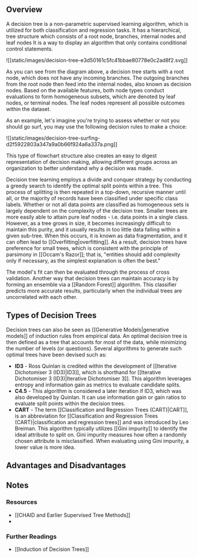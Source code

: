 ## Overview
A decision tree is a non-parametric supervised learning algorithm, which is utilized for both classification and regression tasks. It has a hierarchical, tree structure which consists of a root node, branches, internal nodes and leaf nodes It is a way to display an algorithm that only contains conditional control statements.

![[static/images/decision-tree-e3d50161c5fc41bbae80778e0c2ad8f2.svg]]

As you can see from the diagram above, a decision tree starts with a root node, which does not have any incoming branches. The outgoing branches from the root node then feed into the internal nodes, also known as decision nodes. Based on the available features, both node types conduct evaluations to form homogeneous subsets, which are denoted by leaf nodes, or terminal nodes. The leaf nodes represent all possible outcomes within the dataset.

As an example, let's imagine you're trying to assess whether or not you should go surf, you may use the following decision rules to make a choice:

![[static/images/decision-tree-surfing-d2f5922803a347a9a0b66f924a6a337a.png]]

This type of flowchart structure also creates an easy to digest representation of decision making, allowing different groups across an organization to better understand why a decision was made.

Decision tree learning employs a divide and conquer strategy by conducting a greedy search to identify the optimal split points within a tree. This process of splitting is then repeated in a top-down, recursive manner until all, or the majority of records have been classified under specific class labels. Whether or not all data points are classified as homogeneous sets is largely dependent on the complexity of the decision tree. Smaller trees are more easily able to attain pure leaf nodes - i.e. data points in a single class. However, as a tree grows in size, it becomes increasingly difficult to maintain this purity, and it usually results in too little data falling within a given sub-tree. When this occurs, it is known as data fragmentation, and it can often lead to [[Overfitting|overfitting]]. As a result, decision trees have preference for small trees, which is consistent with the principle of parsimony in [[Occam's Razor]]; that is, "entities should add complexity only if necessary, as the simplest explanation is often the best."

The model's fit can then be evaluated through the process of cross validation. Another way that decision trees can maintain accuracy is by forming an ensemble via a [[Random Forest]] algorithm. This classifier predicts more accurate results, particularly when the individual trees are uncorrelated with each other.

## Types of Decision Trees
Decision trees can also be seen as [[Generative Models|generative models]] of induction rules from empirical data. An optimal decision tree is then defined as a tree that accounts for most of the data, while minimizing the number of levels (or questions). Several algorithms to generate such optimal trees have been devised such as:

- **ID3** - Ross Quinlan is credited within the development of [[Iterative Dichotomiser 3 (ID3)|ID3]], which is shorthand for [[Iterative Dichotomiser 3 (ID3)|Iterative Dichotomiser 3]]. This algorithm leverages entropy and information gain as metrics to evaluate candidate splits.
- **C4.5** - This algorithm is considered a later iteration if ID3, which was also developed by Quinlan. It can use information gain or gain ratios to evaluate split points within the decision trees.
- **CART** - The term [[Classification and Regression Trees (CART)|CART]], is an abbreviation for [[Classification and Regression Trees (CART)|classification and regression trees]] and was introduced by Leo Breiman. This algorithm typically utilizes [[Gini impurity]] to identify the ideal attribute to split on. Gini impurity measures how often a randomly chosen attribute is misclassified. When evaluating using Gini impurity, a lower value is more idea.

## Advantages and Disadvantages


## Notes
### Resources
- [[CHAID and Earlier Supervised Tree Methods]]
- 
### Further Readings
- [[Induction of Decision Trees]]